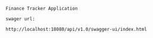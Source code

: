 ```Finance Tracker Application```
```
swager url:

http://localhost:18080/api/v1.0/swagger-ui/index.html
```
